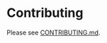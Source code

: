 # Contributing

Please see [CONTRIBUTING.md](https://github.com/galactrum/galactrum/blob/master/CONTRIBUTING.md).
